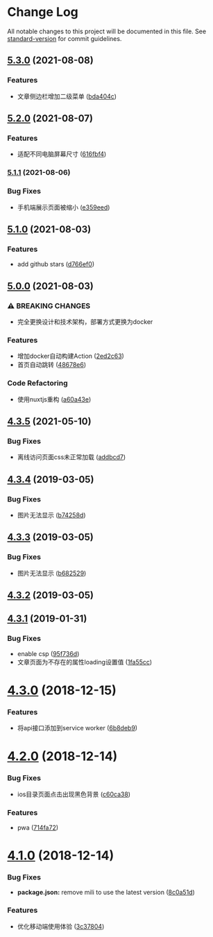 # Change Log

All notable changes to this project will be documented in this file. See [standard-version](https://github.com/conventional-changelog/standard-version) for commit guidelines.

<a name="4.3.5"></a>
## [5.3.0](https://www.github.com/Val-istar-Guo/blog.website/compare/v5.2.0...v5.3.0) (2021-08-08)


### Features

* 文章侧边栏增加二级菜单 ([bda404c](https://www.github.com/Val-istar-Guo/blog.website/commit/bda404c1eb282a374b9c25aa52a21004058ec028))

## [5.2.0](https://www.github.com/Val-istar-Guo/blog.website/compare/v5.1.1...v5.2.0) (2021-08-07)


### Features

* 适配不同电脑屏幕尺寸 ([616fbf4](https://www.github.com/Val-istar-Guo/blog.website/commit/616fbf4bf2ce072caab26f58cdee303320e050f3))

### [5.1.1](https://www.github.com/Val-istar-Guo/blog.website/compare/v5.1.0...v5.1.1) (2021-08-06)


### Bug Fixes

* 手机端展示页面被缩小 ([e359eed](https://www.github.com/Val-istar-Guo/blog.website/commit/e359eed4839c7715cfb9d3333819f9b84f6e31e6))

## [5.1.0](https://www.github.com/Val-istar-Guo/blog.website/compare/v5.0.0...v5.1.0) (2021-08-03)


### Features

* add github stars ([d766ef0](https://www.github.com/Val-istar-Guo/blog.website/commit/d766ef04ac0ec01d0d0212e5384ae74fbbf96836))

## [5.0.0](https://www.github.com/Val-istar-Guo/blog.website/compare/v4.3.5...v5.0.0) (2021-08-03)


### ⚠ BREAKING CHANGES

* 完全更换设计和技术架构，部署方式更换为docker

### Features

* 增加docker自动构建Action ([2ed2c63](https://www.github.com/Val-istar-Guo/blog.website/commit/2ed2c63aa89b7668be6653fb59e753c830ba3c75))
* 首页自动跳转 ([48678e6](https://www.github.com/Val-istar-Guo/blog.website/commit/48678e669124e5fe2c2787fa5065ed63d99b9a55))


### Code Refactoring

* 使用nuxtjs重构 ([a60a43e](https://www.github.com/Val-istar-Guo/blog.website/commit/a60a43e37f83b5c9e2769cebefd47d6a7cb87b87))

## [4.3.5](https://github.com/Val-istar-Guo/miaooo.me/compare/v4.3.4...v4.3.5) (2021-05-10)


### Bug Fixes

* 离线访问页面css未正常加载 ([addbcd7](https://github.com/Val-istar-Guo/miaooo.me/commit/addbcd7))



<a name="4.3.4"></a>
## [4.3.4](https://github.com/Val-istar-Guo/miaooo.me/compare/v4.3.3...v4.3.4) (2019-03-05)


### Bug Fixes

* 图片无法显示 ([b74258d](https://github.com/Val-istar-Guo/miaooo.me/commit/b74258d))



<a name="4.3.3"></a>
## [4.3.3](https://github.com/Val-istar-Guo/miaooo.me/compare/v4.3.2...v4.3.3) (2019-03-05)


### Bug Fixes

* 图片无法显示 ([b682529](https://github.com/Val-istar-Guo/miaooo.me/commit/b682529))



<a name="4.3.2"></a>
## [4.3.2](https://github.com/Val-istar-Guo/miaooo.me/compare/v4.3.1...v4.3.2) (2019-03-05)



<a name="4.3.1"></a>
## [4.3.1](https://github.com/Val-istar-Guo/miaooo.me/compare/v4.3.0...v4.3.1) (2019-01-31)


### Bug Fixes

* enable csp ([95f736d](https://github.com/Val-istar-Guo/miaooo.me/commit/95f736d))
* 文章页面为不存在的属性loading设置值 ([1fa55cc](https://github.com/Val-istar-Guo/miaooo.me/commit/1fa55cc))



<a name="4.3.0"></a>
# [4.3.0](https://github.com/Val-istar-Guo/miaooo.me/compare/v4.2.0...v4.3.0) (2018-12-15)


### Features

* 将api接口添加到service worker ([6b8deb9](https://github.com/Val-istar-Guo/miaooo.me/commit/6b8deb9))



<a name="4.2.0"></a>
# [4.2.0](https://github.com/Val-istar-Guo/miaooo.me/compare/v4.1.0...v4.2.0) (2018-12-14)


### Bug Fixes

* ios目录页面点击出现黑色背景 ([c60ca38](https://github.com/Val-istar-Guo/miaooo.me/commit/c60ca38))


### Features

* pwa ([714fa72](https://github.com/Val-istar-Guo/miaooo.me/commit/714fa72))



<a name="4.1.0"></a>
# [4.1.0](https://github.com/Val-istar-Guo/miaooo.me/compare/v4.0.1...v4.1.0) (2018-12-14)


### Bug Fixes

* **package.json:** remove mili to use the latest version ([8c0a51d](https://github.com/Val-istar-Guo/miaooo.me/commit/8c0a51d))


### Features

* 优化移动端使用体验 ([3c37804](https://github.com/Val-istar-Guo/miaooo.me/commit/3c37804))
